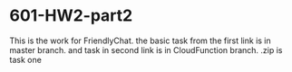 # 601-HW2-part2
This is the work for FriendlyChat.
the basic task from the first link is in master branch. and task in second link is in CloudFunction branch.
.zip is task one
